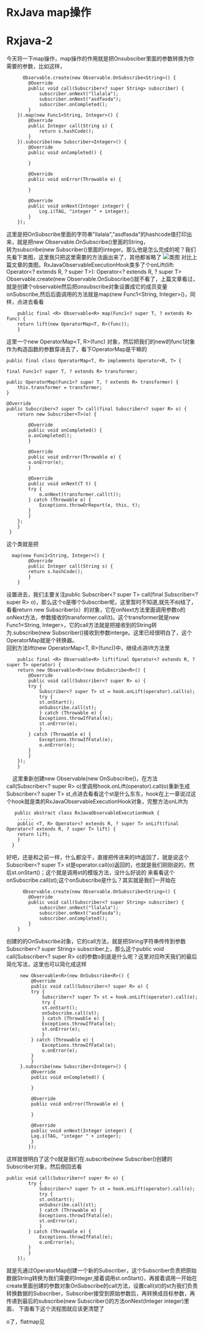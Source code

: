 RxJava map操作
=============
# Rxjava-2
今天将一下map操作，map操作的作用就是把Onsubsciber里面的参数转换为你需要的参数，比如这样，

          Observable.create(new Observable.OnSubscribe<String>() {
            @Override
            public void call(Subscriber<? super String> subscriber) {
                subscriber.onNext("llalala");
                subscriber.onNext("asdfasda");
                subscriber.onCompleted();
            }
        }).map(new Func1<String, Integer>() {
            @Override
            public Integer call(String s) {
                return s.hashCode();
            }
        }).subscribe(new Subscriber<Integer>() {
            @Override
            public void onCompleted() {

            }

            @Override
            public void onError(Throwable e) {

            }

            @Override
            public void onNext(Integer integer) {
                Log.i(TAG, "integer " + integer);
            }
        });

这里是把OnSubscribe里面的字符串"llalala","asdfasda"的hashcode值打印出来，就是把new Observable.OnSubscribe<String>()里面的String，</br>
转为subscribe(new Subscriber<Integer>()里面的integer。那么他是怎么完成的呢？我们先看下类图，这里我只把这里需要的方法画出来了，其他都省略了
![类图](https://github.com/Iambigsea/Rxjava-2/blob/master/map.png?raw=true)
对比上篇文章的类图，RxJavaObservableExecutionHook类多了个onLift(lift: Operator<? extends R, ? super T>): Operator<? extends R, ? super T> Observable.create(new Observable.OnSubscribe<String>()就不看了，上篇文章看过，就是创建个observable然后把onsubscribe对象设置成它的成员变量
onSubscribe,然后后面调用的方法就是map(new Func1<String, Integer>()，同样，点进去看看

	    public final <R> Observable<R> map(Func1<? super T, ? extends R> func) {
		return lift(new OperatorMap<T, R>(func));
	    }

这里一个new OperatorMap<T, R>(func) 对象，然后把我们的new的func1对象作为构造函数的参数穿进去了，看下OperatorMap是干嘛的

    public final class OperatorMap<T, R> implements Operator<R, T> {

    final Func1<? super T, ? extends R> transformer;

    public OperatorMap(Func1<? super T, ? extends R> transformer) {
        this.transformer = transformer;
    }

    @Override
    public Subscriber<? super T> call(final Subscriber<? super R> o) {
		return new Subscriber<T>(o) {

		    @Override
		    public void onCompleted() {
			o.onCompleted();
		    }

		    @Override
		    public void onError(Throwable e) {
			o.onError(e);
		    }

		    @Override
		    public void onNext(T t) {
			try {
			    o.onNext(transformer.call(t));
			} catch (Throwable e) {
			    Exceptions.throwOrReport(e, this, t);
			}
		    }
		};
	    }
 	 }

这个类就是把

	  map(new Func1<String, Integer>() {
		    @Override
		    public Integer call(String s) {
			return s.hashCode();
		    }
		}

设置进去，我们主要关注public Subscriber<? super T> call(final Subscriber<? super R> o)，那么这个o是哪个Subscriber呢，这里暂时不知道,就先不纠结了，看看return new Subscriber<T>(o）的对象，它在onNext方法里面调用参数o的onNext方法，参数接收的transformer.call(t)。这个transformer就是new Func1<String, Integer>，它的call方法就是把接收到的String转为.subscribe(new Subscriber<Integer>()接收到参数interge。这里已经很明白了，这个OperatorMap就是个转换器。</br>
回到方法lift(new OperatorMap<T, R>(func))中，继续点进lift方法里

        public final <R> Observable<R> lift(final Operator<? extends R, ? super T> operator) {
		return new Observable<R>(new OnSubscribe<R>() {
		    @Override
		    public void call(Subscriber<? super R> o) {
			try {
			    Subscriber<? super T> st = hook.onLift(operator).call(o);
			    try {
				st.onStart();
				onSubscribe.call(st);
			    } catch (Throwable e) {
				Exceptions.throwIfFatal(e);
				st.onError(e);
			    }
			} catch (Throwable e) {
			    Exceptions.throwIfFatal(e);
			    o.onError(e);
			}
		    }
		});
    	}
    
    
这里重新创建new Observable<R>(new OnSubscribe<R>()，在方法call(Subscriber<? super R> o)里调用hook.onLift(operator).call(o)重新生成</br> Subscriber<? super T> st,点进去看看这个st是什么东东，hook在上一章说过这个hook就是类的RxJavaObservableExecutionHook对象，完整方法onLift为

	   public abstract class RxJavaObservableExecutionHook {
		......
	    public <T, R> Operator<? extends R, ? super T> onLift(final Operator<? extends R, ? super T> lift) {
		return lift;
	    }
	  }

好吧，还是和之前一样，什么都没干，直接把传进来的lift返回了，就是说这个Subscriber<? super T> st是operator.call(o)返回的，也就是我们刚刚说的，然后st.onStart()；这个就是调用st的模版方法，没什么好说的
来看看这个onSubscribe.call(st);这个onSubscribe是什么？其实就是我们一开始在

          Observable.create(new Observable.OnSubscribe<String>() {
            @Override
            public void call(Subscriber<? super String> subscriber) {
                subscriber.onNext("llalala");
                subscriber.onNext("asdfasda");
                subscriber.onCompleted();
            }
        }

创建的的OnSubscribe对象，它的call方法，就是把String字符串传传到参数Subscriber<? super String> subscriber上，那么这个public void call(Subscriber<? super R> o)的参数o到底是什么呢？这里对应昨天我们的最后简化写法，这里也可以简化成这样
	
	     new Observable<R>(new OnSubscribe<R>() {
		     @Override
		     public void call(Subscriber<? super R> o) {
			 try {
			     Subscriber<? super T> st = hook.onLift(operator).call(o);
			     try {
				 st.onStart();
				 onSubscribe.call(st);
			     } catch (Throwable e) {
				 Exceptions.throwIfFatal(e);
				 st.onError(e);
			     }
			 } catch (Throwable e) {
			     Exceptions.throwIfFatal(e);
			     o.onError(e);
			 }
		     }
		 }.subscribe(new Subscriber<Integer>() {
		     @Override
		     public void onCompleted() {

		     }

		     @Override
		     public void onError(Throwable e) {

		     }

		     @Override
		     public void onNext(Integer integer) {
			 Log.i(TAG, "integer " + integer);
		     }
         	});
	
	
这样就很明白了这个o就是我们在.subscribe(new Subscriber<Integer>()创建的Subscriber对象，然后倒回去看

	public void call(Subscriber<? super R> o) {
			try {
			    Subscriber<? super T> st = hook.onLift(operator).call(o);
			    try {
				st.onStart();
				onSubscribe.call(st);
			    } catch (Throwable e) {
				Exceptions.throwIfFatal(e);
				st.onError(e);
			    }
			} catch (Throwable e) {
			    Exceptions.throwIfFatal(e);
			    o.onError(e);
			}
		    }
		});
		
就是先通过OperatorMap创建一个新的Subscriber，这个Subscriber负责把原始数据String转换为我们需要的Integer,接着调用st.onStart()，再接着调用一开始在create里面创建的参数对象OnSubscribe的call方法，设置call(st)的st为我们负责转换数据的Subscriber，Subscriber接受到原始参数后，再转换成目标参数，再传递到最后的subscribe(new Subscriber<Integer>()的方法onNext(Integer integer)里面，
下面看下这个流程图就应该更清楚了


o了，flatmap见

